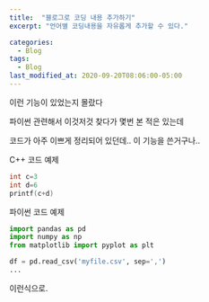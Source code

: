 ```yaml
---
title:  "블로그로 코딩 내용 추가하기"
excerpt: "언어별 코딩내용을 자유롭게 추가할 수 있다."

categories:
  - Blog
tags:
  - Blog
last_modified_at: 2020-09-20T08:06:00-05:00
---
```


이런 기능이 있었는지 몰랐다

파이썬 관련해서 이것저것 찾다가 몇번 본 적은 있는데

코드가 아주 이쁘게 정리되어 있던데.. 이 기능을 쓴거구나..

C++ 코드 예제
```cpp
int c=3
int d=6
printf(c+d)
```
파이썬 코드 예제
```python
import pandas as pd
import numpy as np
from matplotlib import pyplot as plt

df = pd.read_csv('myfile.csv', sep=',')
...
```

이런식으로.
